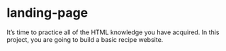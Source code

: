 # landing-page
It’s time to practice all of the HTML knowledge you have acquired. In this project, you are going to build a basic recipe website.
